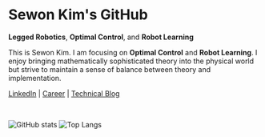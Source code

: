 # Sewon Kim's GitHub

**Legged Robotics**, **Optimal Control**, and **Robot Learning**

This is Sewon Kim. I am focusing on **Optimal Control** and **Robot Learning**. I enjoy bringing mathematically sophisticated theory into the physical world but strive to maintain a sense of balance between theory and implementation.

[LinkedIn](https://www.linkedin.com/in/wontothree/) | [Career](https://wontothree.github.io/career/) | [Technical Blog](https://wontothree.github.io/)

<br>

![GitHub stats](https://github-readme-stats.vercel.app/api?username=wontothree&show_icons=true&theme=dracula&hide=contribs,prs) ![Top Langs](https://github-readme-stats.vercel.app/api/top-langs/?username=wontothree&layout=compact&theme=tokyonight)
